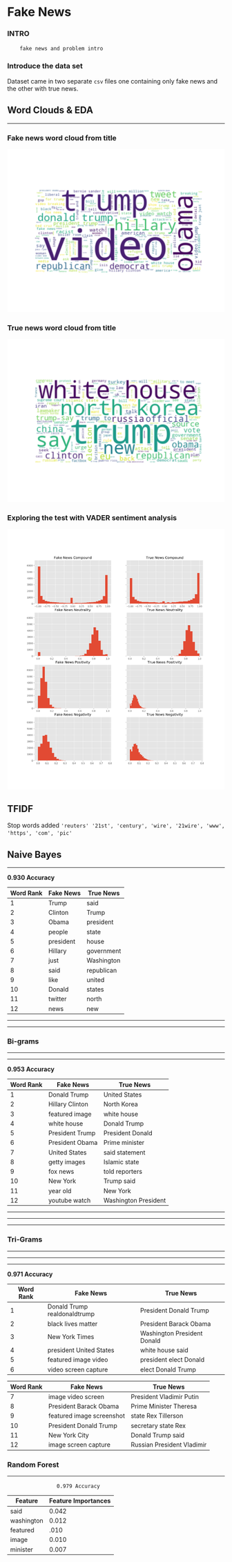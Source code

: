 # Fake News

### INTRO
        fake news and problem intro

### Introduce the data set

Dataset came in two separate `csv` files one containing only fake news and the other with true news. 

## Word Clouds & EDA
---
### Fake news word cloud from title
![](img/fake_news_wordcloud.png)
### True news word cloud from title
![](img/true_news_wordcloud.png)

### Exploring the test with VADER sentiment analysis 

![](img/all_four_with_zeros.png)

## TFIDF

Stop words added 
`'reuters' '21st', 'century', 'wire', '21wire', 'www', 'https', 'com', 'pic'`

## **Naive Bayes**
--- 

**0.930 Accuracy**

Word Rank | Fake News | True News
---------|----------|---------
 1 | Trump | said
 2 | Clinton | Trump
 3 | Obama | president
 4 | people | state
 5 | president | house
 6 | Hillary | government
 7 | just | Washington
 8 | said | republican
 9 | like | united
 10 | Donald | states
 11 | twitter | north
 12 | news | new

---
---
### **Bi-grams**
---
---


**0.953 Accuracy**

Word Rank | Fake News | True News
---------|----------|---------
 1 | Donald Trump | United States
 2 | Hillary Clinton | North Korea
 3 | featured image | white house
 4 | white house | Donald Trump
 5 | President Trump | President Donald
 6 | President Obama | Prime minister
 7 | United States | said statement
 8 | getty images | Islamic state
 9 | fox news | told reporters 
 10 | New York| Trump said
 11 | year old| New York
 12 |youtube watch| Washington President

---
---
---
### **Tri-Grams**
---
---
---
**0.971 Accuracy**

Word Rank | Fake News | True News
---------|----------|---------
 1 | Donald Trump realdonaldtrump | President Donald Trump
 2 | black lives matter | President Barack Obama
 3 | New York Times | Washington President Donald
 4 | president United States | white house said
 5 | featured image video | president elect Donald 
 6 | video screen capture | elect Donald Trump



Word Rank | Fake News | True News
---------|----------|---------
 7 | image video screen | President Vladimir Putin
 8 | President Barack Obama | Prime Minister Theresa
 9 | featured image screenshot | state Rex Tillerson
 10 | President Donald Trump | secretary state Rex
 11 | New York City | Donald Trump said
 12 | image screen capture | Russian President Vladimir

### **Random Forest**
---

                    0.979 Accuracy

 | Feature      | Feature Importances
----------------|-----------------
 | said         | 0.042
 | washington   | 0.012
 | featured     | .010
 | image        | 0.010
 | minister     | 0.007